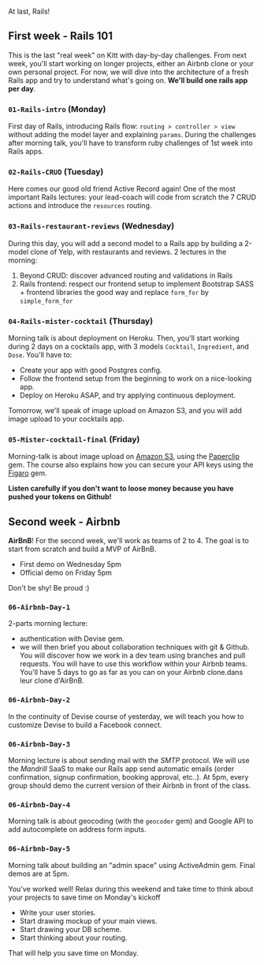 At last, Rails!

## First week - Rails 101

This is the last "real week" on Kitt with day-by-day challenges. From next week, you'll start working on longer projects, either an Airbnb clone or your own personal project. For now, we will dive into the architecture of a fresh Rails app and try to understand what's going on. **We'll build one rails app per day**.

### `01-Rails-intro` (Monday)
First day of Rails, introducing Rails flow: `routing > controller > view` without adding the model layer and explaining `params`. During the challenges after morning talk, you'll have to transform ruby challenges of 1st week into Rails apps.

### `02-Rails-CRUD` (Tuesday)
Here comes our good old friend Active Record again! One of the most important Rails lectures: your lead-coach will code from scratch the 7 CRUD actions and introduce the `resources` routing.

### `03-Rails-restaurant-reviews` (Wednesday)
During this day, you will add a second model to a Rails app by building a 2-model clone of Yelp, with restaurants and reviews. 2 lectures in the morning:

1. Beyond CRUD: discover advanced routing and validations in Rails
1. Rails frontend: respect our frontend setup to implement Bootstrap SASS + frontend libraries the good way and replace `form_for` by `simple_form_for`

### `04-Rails-mister-cocktail` (Thursday)
Morning talk is about deployment on Heroku. Then, you'll start working during 2 days on a cocktails app, with 3 models `Cocktail`, `Ingredient`, and `Dose`. You'll have to:

- Create your app with good Postgres config.
- Follow the frontend setup from the beginning to work on a nice-looking app.
- Deploy on Heroku ASAP, and try applying continuous deployment.

Tomorrow, we'll speak of image upload on Amazon S3, and you will add image upload to your cocktails app.

### `05-Mister-cocktail-final` (Friday)
Morning-talk is about image upload on [Amazon S3](https://aws.amazon.com/s3/), using the [Paperclip](https://github.com/thoughtbot/paperclip) gem. The course also explains how you can secure your API keys using the [Figaro](https://github.com/laserlemon/figaro) gem.

**Listen carefully if you don't want to loose money because you have pushed your tokens on Github!**

## Second week - Airbnb

**AirBnB**! For the second week, we'll work as teams of 2 to 4. The goal is to start from scratch and build a MVP of AirBnB.

- First demo on Wednesday 5pm
- Official demo on Friday 5pm

Don't be shy! Be proud :)

### `06-Airbnb-Day-1`

2-parts morning lecture:
- authentication with Devise gem.
- we will then brief you about collaboration techniques with git & Github. You will discover how we work in a dev team using branches and pull requests. You will have to use this workflow within your Airbnb teams. You'll have 5 days to go as far as you can on your Airbnb clone.dans leur clone d'AirBnB.

### `06-Airbnb-Day-2`
In the continuity of Devise course of yesterday, we will teach you how to customize Devise to build a Facebook connect.

### `06-Airbnb-Day-3`
Morning lecture is about sending mail with the *SMTP* protocol. We will use the *Mandrill* SaaS to make our Rails app send automatic emails (order confirmation, signup confirmation, booking approval, etc..). At 5pm, every group should demo the current version of their Airbnb in front of the class.

### `06-Airbnb-Day-4`
Morning talk is about geocoding (with the `geocoder` gem) and Google API to add autocomplete on address form inputs.

### `06-Airbnb-Day-5`
Morning talk about building an "admin space" using ActiveAdmin gem. Final demos are at 5pm.

You've worked well! Relax during this weekend and take time to think about your projects to save time on Monday's kickoff

- Write your user stories.
- Start drawing mockup of your main views.
- Start drawing your DB scheme.
- Start thinking about your routing.

That will help you save time on Monday.


